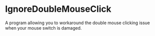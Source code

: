 # IgnoreDoubleMouseClick
A program allowing you to workaround the double mouse clicking issue when your mouse switch is damaged.
